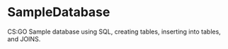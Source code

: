 # SampleDatabase
CS:GO Sample database using SQL, creating tables, inserting into tables, and JOINS. 
